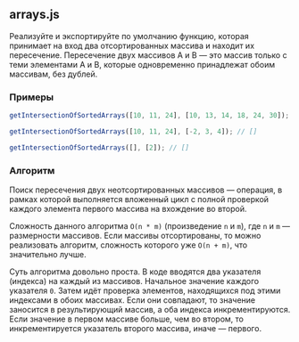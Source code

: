 ## arrays.js

Реализуйте и экспортируйте по умолчанию функцию, которая принимает на вход 
два отсортированных массива и находит их пересечение. 
Пересечение двух массивов A и B — это массив только с теми элементами A и B, 
которые одновременно принадлежат обоим массивам, без дублей.

### Примеры

```js
getIntersectionOfSortedArrays([10, 11, 24], [10, 13, 14, 18, 24, 30]); // [10, 24]

getIntersectionOfSortedArrays([10, 11, 24], [-2, 3, 4]); // []

getIntersectionOfSortedArrays([], [2]); // []
```

### Алгоритм

Поиск пересечения двух неотсортированных массивов — операция, в рамках которой 
выполняется вложенный цикл с полной проверкой каждого элемента первого массива 
на вхождение во второй.

Сложность данного алгоритма `O(n * m)` (произведение `n` и `m`), где `n` и `m` — 
размерности массивов. Если массивы отсортированы, то можно реализовать 
алгоритм, сложность которого уже `O(n + m)`, что значительно лучше.

Суть алгоритма довольно проста. В коде вводятся два указателя (индекса) 
на каждый из массивов. Начальное значение каждого указателя `0`. Затем идёт 
проверка элементов, находящихся под этими индексами в обоих массивах. 
Если они совпадают, то значение заносится в результирующий массив, а оба 
индекса инкрементируются. Если значение в первом массиве больше, чем во 
втором, то инкрементируется указатель второго массива, иначе — первого.
